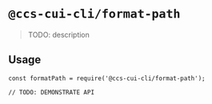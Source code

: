# `@ccs-cui-cli/format-path`

> TODO: description

## Usage

```
const formatPath = require('@ccs-cui-cli/format-path');

// TODO: DEMONSTRATE API
```
